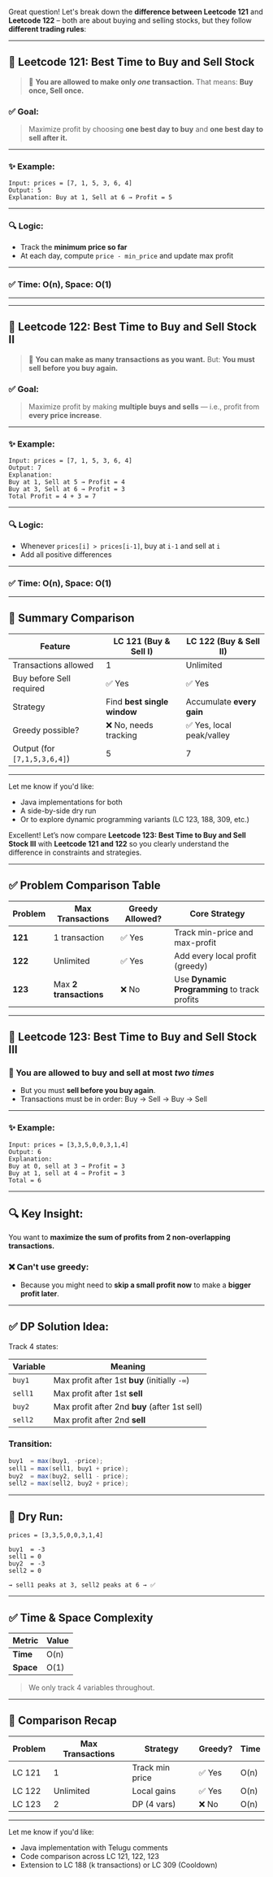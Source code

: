 


Great question! Let's break down the **difference between Leetcode 121** and **Leetcode 122** – both are about buying and selling stocks, but they follow **different trading rules**:

---

## 🧠 **Leetcode 121: Best Time to Buy and Sell Stock**

> 📌 **You are allowed to make only *one* transaction.**
> That means: **Buy once, Sell once.**

### ✅ Goal:

> Maximize profit by choosing **one best day to buy** and **one best day to sell after it.**

---

### ✨ Example:

```
Input: prices = [7, 1, 5, 3, 6, 4]
Output: 5
Explanation: Buy at 1, Sell at 6 → Profit = 5
```

---

### 🔍 Logic:

* Track the **minimum price so far**
* At each day, compute `price - min_price` and update max profit

---

### ✅ Time: O(n), Space: O(1)

---

---

## 🧠 **Leetcode 122: Best Time to Buy and Sell Stock II**

> 📌 **You can make as many transactions as you want.**
> But: **You must sell before you buy again.**

### ✅ Goal:

> Maximize profit by making **multiple buys and sells** — i.e., profit from **every price increase**.

---

### ✨ Example:

```
Input: prices = [7, 1, 5, 3, 6, 4]
Output: 7
Explanation:
Buy at 1, Sell at 5 → Profit = 4
Buy at 3, Sell at 6 → Profit = 3
Total Profit = 4 + 3 = 7
```

---

### 🔍 Logic:

* Whenever `prices[i] > prices[i-1]`, buy at `i-1` and sell at `i`
* Add all positive differences

---

### ✅ Time: O(n), Space: O(1)

---

## 🔁 Summary Comparison

| Feature                      | LC 121 (Buy & Sell I)       | LC 122 (Buy & Sell II)    |
| ---------------------------- | --------------------------- | ------------------------- |
| Transactions allowed         | 1                           | Unlimited                 |
| Buy before Sell required     | ✅ Yes                       | ✅ Yes                     |
| Strategy                     | Find **best single window** | Accumulate **every gain** |
| Greedy possible?             | ❌ No, needs tracking        | ✅ Yes, local peak/valley  |
| Output (for `[7,1,5,3,6,4]`) | 5                           | 7                         |

---

Let me know if you'd like:

* Java implementations for both
* A side-by-side dry run
* Or to explore dynamic programming variants (LC 123, 188, 309, etc.)



Excellent! Let’s now compare **Leetcode 123: Best Time to Buy and Sell Stock III** with **Leetcode 121 and 122** so you clearly understand the difference in constraints and strategies.

---

## ✅ **Problem Comparison Table**

| Problem | Max Transactions       | Greedy Allowed? | Core Strategy                                |
| ------- | ---------------------- | --------------- | -------------------------------------------- |
| **121** | 1 transaction          | ✅ Yes           | Track min-price and max-profit               |
| **122** | Unlimited              | ✅ Yes           | Add every local profit (greedy)              |
| **123** | Max **2 transactions** | ❌ No            | Use **Dynamic Programming** to track profits |

---

## 🧠 **Leetcode 123: Best Time to Buy and Sell Stock III**

### 📌 You are allowed to **buy and sell at most *two times***

* But you must **sell before you buy again**.
* Transactions must be in order: Buy → Sell → Buy → Sell

---

### ✨ Example:

```text
Input: prices = [3,3,5,0,0,3,1,4]
Output: 6
Explanation:
Buy at 0, sell at 3 → Profit = 3
Buy at 1, sell at 4 → Profit = 3
Total = 6
```

---

## 🔍 Key Insight:

You want to **maximize the sum of profits from 2 non-overlapping transactions.**

### ❌ Can't use greedy:

* Because you might need to **skip a small profit now** to make a **bigger profit later**.

---

## ✅ DP Solution Idea:

Track 4 states:

| Variable | Meaning                                       |
| -------- | --------------------------------------------- |
| `buy1`   | Max profit after 1st **buy** (initially `-∞`) |
| `sell1`  | Max profit after 1st **sell**                 |
| `buy2`   | Max profit after 2nd **buy** (after 1st sell) |
| `sell2`  | Max profit after 2nd **sell**                 |

### Transition:

```java
buy1  = max(buy1, -price);
sell1 = max(sell1, buy1 + price);
buy2  = max(buy2, sell1 - price);
sell2 = max(sell2, buy2 + price);
```

---

## 🧮 Dry Run:

```
prices = [3,3,5,0,0,3,1,4]

buy1  = -3
sell1 = 0
buy2  = -3
sell2 = 0

→ sell1 peaks at 3, sell2 peaks at 6 → ✅
```

---

## ✅ Time & Space Complexity

| Metric    | Value |
| --------- | ----- |
| **Time**  | O(n)  |
| **Space** | O(1)  |

> We only track 4 variables throughout.

---

## 🔁 Comparison Recap

| Problem | Max Transactions | Strategy        | Greedy? | Time |
| ------- | ---------------- | --------------- | ------- | ---- |
| LC 121  | 1                | Track min price | ✅ Yes   | O(n) |
| LC 122  | Unlimited        | Local gains     | ✅ Yes   | O(n) |
| LC 123  | 2                | DP (4 vars)     | ❌ No    | O(n) |

---

Let me know if you'd like:

* Java implementation with Telugu comments
* Code comparison across LC 121, 122, 123
* Extension to LC 188 (k transactions) or LC 309 (Cooldown)


